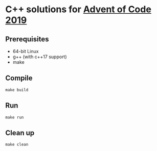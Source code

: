 # C++ solutions for [Advent of Code 2019](https://adventofcode.com/2019)

## Prerequisites
* 64-bit Linux
* g++ (with c++17 support)
* make

## Compile
    make build

## Run
    make run

## Clean up
    make clean

